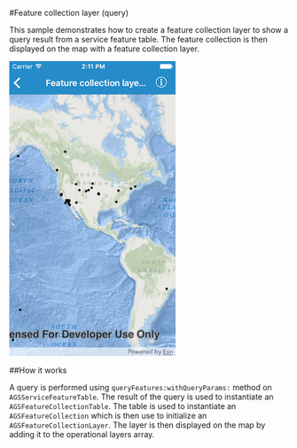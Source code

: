 #Feature collection layer (query)

This sample demonstrates how to create a feature collection layer to show a query result from a service feature table. The feature collection is then displayed on the map with a feature collection layer.

![](image1.png)

##How it works

A query is performed using `queryFeatures:withQueryParams:` method on `AGSServiceFeatureTable`. The result of the query is used to instantiate an `AGSFeatureCollectionTable`. The table is used to instantiate an `AGSFeatureCollection` which is then use to initialize an `AGSFeatureCollectionLayer`. The layer is then displayed on the map by adding it to the operational layers array.



